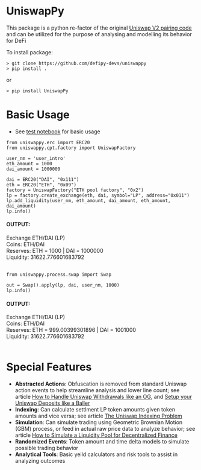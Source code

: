 # UniswapPy
This package is a python re-factor of the original [Uniswap V2 pairing code](https://github.com/Uniswap/v2-core/blob/master/contracts/UniswapV2Pair.sol) and can be 
utilized for the purpose of analysing and modelling its behavior for DeFi

To install package:
```
> git clone https://github.com/defipy-devs/uniswappy
> pip install .
```
or
```
> pip install UniswapPy
```

# Basic Usage

* See [test notebook](https://github.com/icmoore/uniswappy/blob/main/notebooks/tutorials/pairingcode.ipynb) for basic usage

```
from uniswappy.erc import ERC20
from uniswappy.cpt.factory import UniswapFactory

user_nm = 'user_intro'
eth_amount = 1000
dai_amount = 1000000

dai = ERC20("DAI", "0x111")
eth = ERC20("ETH", "0x09")
factory = UniswapFactory("ETH pool factory", "0x2")
lp = factory.create_exchange(eth, dai, symbol="LP", address="0x011")
lp.add_liquidity(user_nm, eth_amount, dai_amount, eth_amount, dai_amount)
lp.info()
```

#### OUTPUT:
Exchange ETH/DAI (LP) <br/>
Coins: ETH/DAI <br/>
Reserves: ETH = 1000 | DAI = 1000000 <br/>
Liquidity: 31622.776601683792 <br/><br/>

```
from uniswappy.process.swap import Swap

out = Swap().apply(lp, dai, user_nm, 1000)
lp.info()
```

#### OUTPUT:
Exchange ETH/DAI (LP) <br/>
Coins: ETH/DAI <br/>
Reserves: ETH = 999.00399301896 | DAI = 1001000 <br/>
Liquidity: 31622.776601683792 <br/><br/>


# Special Features
 * **Abstracted Actions**: Obfuscation is removed from standard Uniswap action events to help streamline analysis and lower line count; see article [How to Handle Uniswap Withdrawals like an OG](https://medium.com/coinmonks/handle-uniswap-withdrawals-like-an-og-389fe74be18c), and [Setup your Uniswap Deposits like a Baller](https://medium.com/coinmonks/setup-your-uniswap-deposits-like-a-baller-b99340ea302f)
 * **Indexing**: Can calculate settlment LP token amounts given token amounts and vice versa; see article [The Uniswap Indexing Problem](https://medium.com/datadriveninvestor/the-uniswap-indexing-problem-8078b8b110fc)
 * **Simulation**: Can simulate trading using Geometric Brownian Motion (GBM) process, or feed in actual raw price data to analyze behavior; see article [How to Simulate a Liquidity Pool for Decentralized Finance](https://medium.com/@icmoore/simulating-a-liquidity-pool-for-decentralized-finance-6f357ec8564b)
 * **Randomized Events**: Token amount and time delta models to simulate possible trading behavior
 * **Analytical Tools**: Basic yeild calculators and risk tools to assist in analyzing outcomes
 
 
